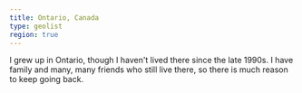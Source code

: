 ```yaml
---
title: Ontario, Canada
type: geolist
region: true
---
```

I grew up in Ontario, though I haven't lived there since the late 1990s. I have family and many, many friends who still live there, so there is much reason to keep going back.